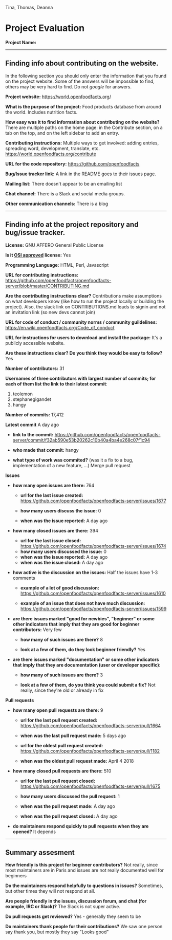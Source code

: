 Tina, Thomas, Deanna

# Project Evaluation 



__Project Name:__  


---

## Finding info about contributing on the website.

In the following section you should only enter the information that you
found on the project website. Some of the answers will be impossible to find, others
may be very hard to find. Do not _google_ for answers.

__Project website:__ https://world.openfoodfacts.org/


__What is the purpose of the project:__ Food products database from around the world. Includes nutrition facts.


__How easy was it to find information about contributing on the website?__ There are multiple paths on the home page: in the Contribute section, on a tab on the top, and on the left sidebar to add an entry.


__Contributing instructions:__ Multiple ways to get involved: adding entries, spreading word, development, translate, etc. https://world.openfoodfacts.org/contribute

__URL for the code repository:__ https://github.com/openfoodfacts

__Bug/Issue tracker link:__ A link in the README goes to their issues page.

__Mailing list:__ There doesn't appear to be an emailing list

__Chat channel:__ There is a Slack and social media groups.

__Other communication channels:__ There is a blog


---

## Finding info at the project repository and bug/issue tracker.

__License:__ GNU AFFERO General Public License

__Is it [OSI approved](https://opensource.org/licenses/alphabetical) license:__ Yes

__Programming Language:__ HTML, Perl, Javascript

__URL for contributing instructions:__ https://github.com/openfoodfacts/openfoodfacts-server/blob/master/CONTRIBUTING.md

__Are the contributing instructions clear?__ Contributions make assumptions on what developers know (like how to run the project locally or building the project). Also, the slack link on CONTRIBUTIONS.md leads to signin and not an invitation link (so new devs cannot join)


__URL for code of conduct / community norms / community guildelines:__ https://en.wiki.openfoodfacts.org/Code_of_conduct

__URL for instructions for users to download and install the package:__ It's a publicly accessible website.


__Are these instructions clear? Do you think they would be easy to follow?__ Yes


__Number of contributors:__ 31


__Usernames of three contributors with largest number of commits; for
each of them list the link to their latest commit__:

1. teolemon
2. stephanegigandet
3. hangy


__Number of commits:__ 17,412

__Latest commit__ A day ago

- __link to the commit:__ https://github.com/openfoodfacts/openfoodfacts-server/commit/f32ab590e53b20262c10b40a4ba4e268c07f1c94

- __who made that commit:__ hangy

- __what type of work was commited?__ (was it a fix to a bug, implementation of a new feature, ...) Merge pull request


__Issues__

- __how many open issues are there:__ 764

    - __url for the last issue created:__ https://github.com/openfoodfacts/openfoodfacts-server/issues/1677

    - __how many users discuss the issue:__ 0
    
    - __when was the issue reported:__ A day ago
    

- __how many closed issues are there:__ 394
    - __url for the last issue closed:__ https://github.com/openfoodfacts/openfoodfacts-server/issues/1674
    - __how many users discussed the issue:__ 0
    - __when was the issue reported:__ A day ago    
    - __when was the issue closed:__ A day ago

- __how active is the discussion on the issues:__ Half the issues have 1-3 comments

    - __example of a lot of good discussion:__ https://github.com/openfoodfacts/openfoodfacts-server/issues/1610
    
    - __example of an issue that does not have much discussion:__ https://github.com/openfoodfacts/openfoodfacts-server/issues/1599



- __are there issues marked "good for newbies", "beginner" or some other indicators that imply that they are good for beginner contributors:__ Very few

    - __how many of such issues are there?__ 8
    
    - __look at a few of them, do they look beginner friendly?__ Yes



- __are there issues marked "documentation" or some other indicators that imply that they are documentation (user or developer specific):__

    - __how many of such issues are there?__ 3
    
    - __look at a few of them, do you think you could submit a fix?__ Not really, since they're old or already in fix



__Pull requests__

- __how many open pull requests are there:__ 9

    - __url for the last pull request created:__ https://github.com/openfoodfacts/openfoodfacts-server/pull/1664
    
    - __when was the last pull request made:__ 5 days ago

    - __url for the oldest pull request created:__ https://github.com/openfoodfacts/openfoodfacts-server/pull/1182
    
    - __when was the oldest pull request made:__ April 4 2018

- __how many closed pull requests are there:__ 510  

    - __url for the last pull request closed:__ https://github.com/openfoodfacts/openfoodfacts-server/pull/1675
    
    - __how many users discussed the pull request:__ 1
    
    - __when was the pull request made:__ A day ago 
    
    - __when was the pull request closed:__ A day ago
    

- __do maintainers respond quickly to pull requests when they are opened?__  It depends 





---


## Summary assesment
__How friendly is this project for beginner contributors?__ Not really, since most maintainers are in Paris and issues are not really documented well for beginners


__Do the maintainers respond helpfully to questions in issues?__ Sometimes, but other times they will not respond at all.


__Are people friendly in the issues, discussion forum, and chat (for example, IRC or Slack)?__ The Slack is not super active. 



__Do pull requests get reviewed?__ Yes - generally they seem to be



__Do maintainers thank people for their contributions?__ We saw one person say thank you, but mostly they say "Looks good"
